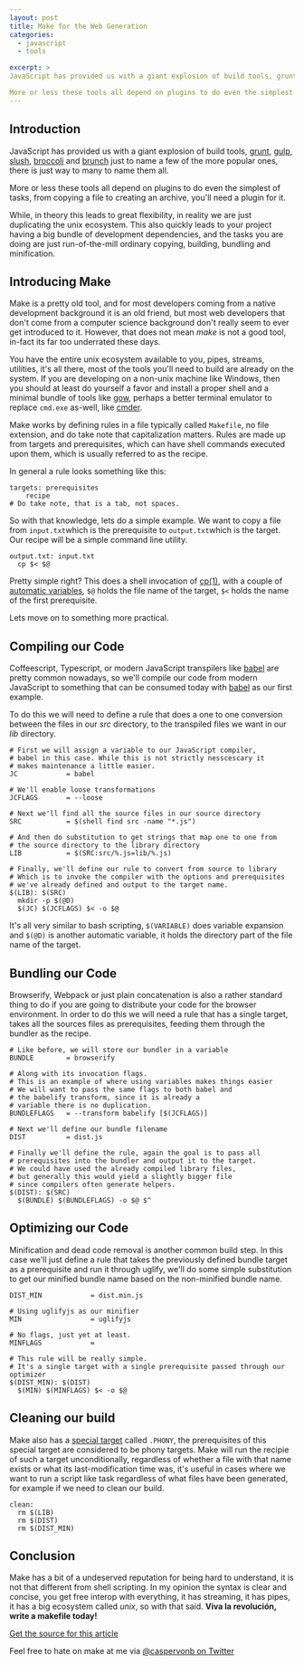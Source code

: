 ```yaml
---
layout: post
title: Make for the Web Generation
categories:
  - javascript
  - tools

excerpt: >
JavaScript has provided us with a giant explosion of build tools, grunt, gulp, slush, broccoli and brunch just to name a few of the more popular ones, there is just way to many to name them all.

More or less these tools all depend on plugins to do even the simplest of tasks, from copying a file to creating an archive, you'll need a plugin for it.
---
```


## Introduction

JavaScript has provided us with a giant explosion of build tools, [grunt][grunt], [gulp][gulp], [slush][slush], [broccoli][broccoli] and [brunch][brunch] just to name a few of the more popular ones, there is just way to many to name them all.

More or less these tools all depend on plugins to do even the simplest of tasks, from copying a file to creating an archive, you'll need a plugin for it.

While, in theory this leads to great flexibility, in reality we are just duplicating the unix ecosystem. This also quickly leads to your project having a big bundle of development dependencies, and the tasks you are doing are just run-of-the-mill ordinary copying, building, bundling and minification.

## Introducing Make

Make is a pretty old tool, and for most developers coming from a native development background it is an old friend, but most web developers that don't come from a computer science background don't really seem to ever get introduced to it. However, that does not mean *make* is not a good tool, in-fact its far too underrated these days.

You have the entire unix ecosystem available to you, pipes, streams, utilities, it's all there, most of the tools you'll need to build are already on the system. If you are developing on a non-unix machine like Windows, then you should at least do yourself a favor and install a proper shell and a minimal bundle of tools like [gow][gow], perhaps a better terminal emulator to replace `cmd.exe` as-well, like [cmder][cmder].

Make works by defining rules in a file typically called `Makefile`, no file extension, and do take note that capitalization matters. Rules are made up from targets and prerequisites, which can have shell commands executed upon them, which is usually referred to as the recipe.

In general a rule looks something like this:

```make
targets: prerequisites
    recipe
# Do take note, that is a tab, not spaces.
```

So with that knowledge, lets do a simple example. We want to copy a file from `input.txt`which is the prerequisite to `output.txt`which is the target. Our recipe will be a simple command line utility.

```make
output.txt: input.txt
  cp $< $@
```

Pretty simple right? This does a shell invocation of [cp(1)](cp), with a couple of [automatic variables][make-automatic-variables], `$@` holds the file name of the target, `$<` holds the name of the first prerequisite.

Lets move on to something more practical.

## Compiling our Code

Coffeescript, Typescript, or modern JavaScript transpilers like [babel][babel] are pretty common nowadays, so we'll compile our code from modern JavaScript to something that can be consumed today with [babel][babel] as our first example.

To do this we will need to define a rule that does a one to one conversion between the files in our *src* directory, to the transpiled files we want in our *lib* directory.

```make
# First we will assign a variable to our JavaScript compiler,
# babel in this case. While this is not strictly nesscescary it
# makes maintenance a little easier.
JC            = babel

# We'll enable loose transformations
JCFLAGS       = --loose

# Next we'll find all the source files in our source directory
SRC           = $(shell find src -name "*.js")

# And then do substitution to get strings that map one to one from
# the source directory to the library directory
LIB           = $(SRC:src/%.js=lib/%.js)

# Finally, we'll define our rule to convert from source to library
# Which is to invoke the compiler with the options and prerequisites
# we've already defined and output to the target name.
$(LIB): $(SRC)
  mkdir -p $(@D)
  $(JC) $(JCFLAGS) $< -o $@
```

It's all very similar to bash scripting, `$(VARIABLE)` does variable expansion and `$(@D)` is another automatic variable, it holds the directory part of the file name of the target.

## Bundling our Code
Browserify, Webpack or just plain concatenation is also a rather standard thing to do if you are going to distribute your code for the browser environment. In order to do this we will need a rule that has a single target, takes all the sources files as prerequisites, feeding them through the bundler as the recipe.

```make
# Like before, we will store our bundler in a variable
BUNDLE        = browserify

# Along with its invocation flags.
# This is an example of where using variables makes things easier
# We will want to pass the same flags to both babel and
# the babelify transform, since it is already a 
# variable there is no duplication.
BUNDLEFLAGS   = --transform babelify [$(JCFLAGS)]

# Next we'll define our bundle filename
DIST          = dist.js

# Finally we'll define the rule, again the goal is to pass all
# prerequisites into the bundler and output it to the target.
# We could have used the already compiled library files,
# but generally this would yield a slightly bigger file
# since compilers often generate helpers.
$(DIST): $(SRC)
  $(BUNDLE) $(BUNDLEFLAGS) -o $@ $^
```

## Optimizing our Code

Minification and dead code removal is another common build step. In this case we'll just define a rule that takes the previously defined bundle target as a prerequisite and run it through uglify, we'll do some simple substitution to get our minified bundle name based on the non-minified bundle name.

```make
DIST_MIN			= dist.min.js

# Using uglifyjs as our minifier
MIN                 = uglifyjs

# No flags, just yet at least.
MINFLAGS            = 

# This rule will be really simple.
# It's a single target with a single prerequisite passed through our optimizer
$(DIST_MIN): $(DIST)
  $(MIN) $(MINFLAGS) $< -o $@
```

## Cleaning our build
Make also has a [special target][make-special-targets] called `.PHONY`, the prerequisites of this special target are considered to be phony targets. Make will run the recipie of such a target unconditionally, regardless of whether a file with that name exists or what its last-modification time was, it's useful in cases where we want to run a script like task regardless of what files have been generated, for example if we need to clean our build.

```make
clean:
  rm $(LIB)
  rm $(DIST)
  rm $(DIST_MIN)
```

## Conclusion

Make has a bit of a undeserved reputation for being hard to understand, it is not that different from shell scripting. In my opinion the syntax is clear and concise, you get free interop with everything, it has streaming, it has pipes, it has a big ecosystem called *unix*, so with that said. **Viva la revolución, write a makefile today!**

[Get the source for this article][gist-makefile]

Feel free to hate on make at me via [@caspervonb on Twitter](http://twitter.com/caspervonb)

[grunt]: http://gruntjs.com/ "Grunt"
[gulp]: http://gulpjs.com/ "Gulp"
[slush]: http://slushjs.github.io/#/ "Slush"
[broccoli]: https://github.com/broccolijs/broccoli "Broccoli"
[brunch]: http://brunch.io/ "Brunch"

[coffeescript]:http://coffeescript.org "CoffeeScript"
[typescript]: http://www.typescriptlang.org "TypeScript"
[babel]: https://babeljs.io "Babel"
[gow]:  https://github.com/bmatzelle/gow/wiki "GNU on Windows"
[cmder]:http://bliker.github.io/cmder/ "Portable console emulator for Windows"

[cp]: http://linux.die.net/man/1/cp "copy files and directories"
[make-automatic-variables]: https://www.gnu.org/software/make/manual/html_node/Automatic-Variables.html "Make: Automatic Variables"
[make-special-targets]: https://www.gnu.org/software/make/manual/html_node/Special-Targets.html "Make Special Targets"

[gist-makefile]: http://git.io/x8Kv

